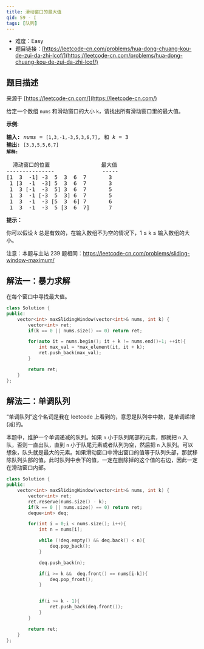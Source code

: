 ```yaml
---
title: 滑动窗口的最大值
qid: 59 - I
tags: [队列]
---
```



- 难度：Easy
- 题目链接：[https://leetcode-cn.com/problems/hua-dong-chuang-kou-de-zui-da-zhi-lcof/](https://leetcode-cn.com/problems/hua-dong-chuang-kou-de-zui-da-zhi-lcof/)


## 题目描述

来源于 [https://leetcode-cn.com/](https://leetcode-cn.com/)

<p>给定一个数组 <code>nums</code> 和滑动窗口的大小 <code>k</code>，请找出所有滑动窗口里的最大值。</p>

<p><strong>示例:</strong></p>

<pre><strong>输入:</strong> <em>nums</em> = <code>[1,3,-1,-3,5,3,6,7]</code>, 和 <em>k</em> = 3
<strong>输出: </strong><code>[3,3,5,5,6,7] 
<strong>解释: 
</strong></code>
  滑动窗口的位置                最大值
---------------               -----
[1  3  -1] -3  5  3  6  7       3
 1 [3  -1  -3] 5  3  6  7       3
 1  3 [-1  -3  5] 3  6  7       5
 1  3  -1 [-3  5  3] 6  7       5
 1  3  -1  -3 [5  3  6] 7       6
 1  3  -1  -3  5 [3  6  7]      7</pre>



<p><strong>提示：</strong></p>

<p>你可以假设 <em>k </em>总是有效的，在输入数组不为空的情况下，1 &le; k &le;&nbsp;输入数组的大小。</p>

<p>注意：本题与主站 239 题相同：<a href="https://leetcode-cn.com/problems/sliding-window-maximum/">https://leetcode-cn.com/problems/sliding-window-maximum/</a></p>


## 解法一：暴力求解

在每个窗口中寻找最大值。

```c++
class Solution {
public:
    vector<int> maxSlidingWindow(vector<int>& nums, int k) {
        vector<int> ret;
        if(k == 0 || nums.size() == 0) return ret;

        for(auto it = nums.begin(); it + k != nums.end()+1; ++it){
            int max_val = *max_element(it, it + k);
            ret.push_back(max_val);
        }

        return ret;
    }
};
```

## 解法二：单调队列

“单调队列”这个名词是我在 leetcode 上看到的，意思是队列中中数，是单调递增(减)的。

本题中，维护一个单调递减的队列。如果 `n` 小于队列尾部的元素，那就把 `n` 入队，否则一直出队，直到 `n` 小于队尾元素或者队列为空，然后把 `n` 入队列。可以想象，队头就是最大的元素。如果滑动窗口中滑出窗口的值等于队列头部，那就移除队列头部的值。此时队列中余下的值，一定在删除掉的这个值的右边，因此一定在滑动窗口内部。

```c++
class Solution {
public:
    vector<int> maxSlidingWindow(vector<int>& nums, int k) {
        vector<int> ret;
        ret.reserve(nums.size() - k);
        if(k == 0 || nums.size() == 0) return ret;
        deque<int> deq;

        for(int i = 0;i < nums.size(); i++){
            int n = nums[i];

            while (!deq.empty() && deq.back() < n){
                deq.pop_back();
            }

            deq.push_back(n);

            if(i >= k &&  deq.front() == nums[i-k]){
                deq.pop_front();
            }


            if(i >= k - 1){
                ret.push_back(deq.front());
            }
        }

        return ret;
    }
};
```

